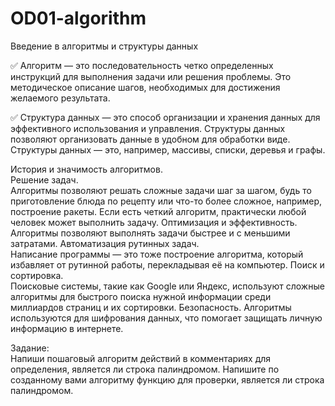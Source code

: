 # OD01-algorithm
Введение в алгоритмы и структуры данных

✅ Алгоритм — это последовательность четко определенных инструкций для выполнения задачи 
или решения проблемы. Это методическое описание шагов, необходимых для достижения желаемого результата.

✅ Структура данных — это способ организации и хранения данных для эффективного использования
и управления. Структуры данных позволяют организовать данные в удобном для обработки виде.
Структуры данных — это, например, массивы, списки, деревья и графы.

История и значимость алгоритмов. <br>
Решение задач. <br>
Алгоритмы позволяют решать сложные задачи шаг за шагом, будь то приготовление блюда по рецепту или что-то более сложное, например, построение ракеты. Если есть четкий алгоритм, практически любой человек может выполнить задачу.
Оптимизация и эффективность. <br>
Алгоритмы позволяют выполнять задачи быстрее и с меньшими затратами.
Автоматизация рутинных задач. <br>
Написание программы — это тоже построение алгоритма, который избавляет от рутинной работы, перекладывая её на компьютер.
Поиск и сортировка. <br>
Поисковые системы, такие как Google или Яндекс, используют сложные алгоритмы для быстрого поиска нужной информации среди миллиардов страниц и их сортировки.
Безопасность. Алгоритмы используются для шифрования данных, что помогает защищать личную информацию в интернете.

Задание: <br>
Напиши пошаговый алгоритм действий в комментариях для определения, является ли строка палиндромом.
Напишите по созданному вами алгоритму функцию для проверки, является ли строка палиндромом.
